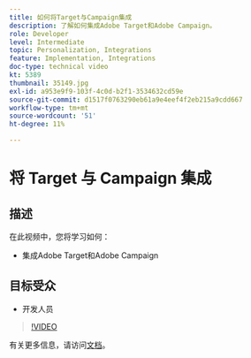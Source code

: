 ```yaml
---
title: 如何将Target与Campaign集成
description: 了解如何集成Adobe Target和Adobe Campaign。
role: Developer
level: Intermediate
topic: Personalization, Integrations
feature: Implementation, Integrations
doc-type: technical video
kt: 5389
thumbnail: 35149.jpg
exl-id: a953e9f9-103f-4c0d-b2f1-3534632cd59e
source-git-commit: d1517f0763290eb61a9e4eef4f2eb215a9cdd667
workflow-type: tm+mt
source-wordcount: '51'
ht-degree: 11%

---
```


# 将 Target 与 Campaign 集成

## 描述

在此视频中，您将学习如何：

* 集成Adobe Target和Adobe Campaign

## 目标受众

* 开发人员

>[!VIDEO](https://video.tv.adobe.com/v/35149/?quality=12)

有关更多信息，请访问[文档](https://experienceleague.adobe.com/docs/target/using/integrate/campaign-and-target.html?lang=en)。
